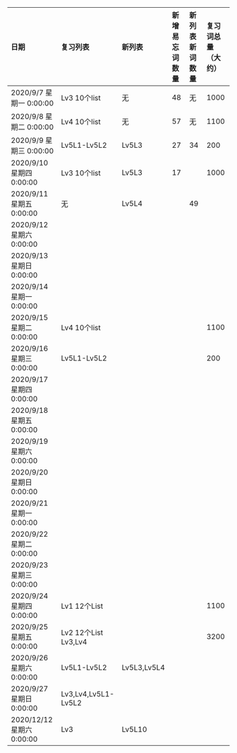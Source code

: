|日期|复习列表|新列表|新增易忘词数量|新列表新词数量|复习词总量（大约）|
|:--|:--|:--|:--|:--|:--|
|2020/9/7 星期一 0:00:00|Lv3 10个list|无|48|无|1000|
|2020/9/8 星期二 0:00:00|Lv4 10个list|无|57|无|1100|
|2020/9/9 星期三 0:00:00|Lv5L1-Lv5L2|Lv5L3|27|34|200|
|2020/9/10 星期四 0:00:00|Lv3 10个list|Lv5L3|17||1000|
|2020/9/11 星期五 0:00:00|无|Lv5L4||49||
|2020/9/12 星期六 0:00:00||||||
|2020/9/13 星期日 0:00:00||||||
|2020/9/14 星期一 0:00:00||||||
|2020/9/15 星期二 0:00:00|Lv4 10个list||||1100|
|2020/9/16 星期三 0:00:00|Lv5L1-Lv5L2||||200|
|2020/9/17 星期四 0:00:00||||||
|2020/9/18 星期五 0:00:00||||||
|2020/9/19 星期六 0:00:00||||||
|2020/9/20 星期日 0:00:00||||||
|2020/9/21 星期一 0:00:00||||||
|2020/9/22 星期二 0:00:00||||||
|2020/9/23 星期三 0:00:00||||||
|2020/9/24 星期四 0:00:00|Lv1 12个List||||1100|
|2020/9/25 星期五 0:00:00|Lv2 12个List Lv3,Lv4 ||||3200|
|2020/9/26 星期六 0:00:00|Lv5L1-Lv5L2|Lv5L3,Lv5L4||||
|2020/9/27 星期日 0:00:00|Lv3,Lv4,Lv5L1-Lv5L2|||||
|2020/12/12 星期六 0:00:00|Lv3|Lv5L10||||
